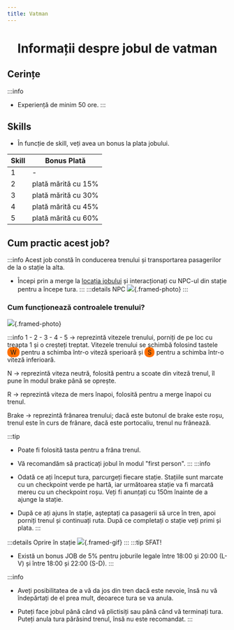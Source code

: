 ```yaml
---
title: Vatman
---
```

<script setup> 
    import KeyIcon from '../.vitepress/components/KeyIcon.vue'
</script>

# <span class="header-font"><center>Informații despre jobul de vatman</center></span>

## <span class="header-font">Cerințe</span>
:::info
- Experiență de minim 50 ore.
:::

## <span class="header-font">Skills</span>

- În funcție de skill, veți avea un bonus la plata jobului.

| Skill                | Bonus Plată              |
| -------------------  | -------------------      |
| 1                    | -                        |
| 2                    | plată mărită cu 15%      |
| 3                    | plată mărită cu 30%      |
| 4                    | plată mărită cu 45%      |
| 5                    | plată mărită cu 60%      |

## <span class="header-font">Cum practic acest job?</span>

:::info
Acest job constă în conducerea trenului și transportarea pasagerilor de la o stație la alta.

- Începi prin a merge la [locația jobului](locatii) și interacționați cu NPC-ul din stație pentru a începe tura.
:::
:::details NPC
![](https://i.imgur.com/0pEpA2O.png){.framed-photo}
:::

### <span class="header-font">Cum funcționează controalele trenului?</span>

![](https://i.imgur.com/JJs0URA.png){.framed-photo}

:::info 
1 - 2 - 3 - 4 - 5 -> reprezintă vitezele trenului, porniți de pe loc cu treapta 1 și o creșteți treptat. Vitezele trenului se schimbă folosind tastele <span style="padding: 3px 7px; border-radius: 10px; background-color: #ff6f00;">W</span> pentru a schimba într-o viteză sperioară și <span style="padding: 3px 7px; border-radius: 10px; background-color: #ff6f00;">S</span> pentru a schimba într-o viteză inferioară.


N -> reprezintă viteza neutră, folosită pentru a scoate din viteză trenul, îl pune în modul brake până se oprește.

R -> reprezintă viteza de mers înapoi, folosită pentru a merge înapoi cu trenul.

Brake -> reprezintă frânarea trenului; dacă este butonul de brake este roșu, trenul este în curs de frânare, dacă este portocaliu, trenul nu frânează.

:::tip
- Poate fi folosită tasta <KeyIcon keyType="space"/> pentru a frâna trenul.
- Vă recomandăm să practicați jobul în modul "first person".
:::
:::info
- Odată ce ați început tura, parcurgeți fiecare stație. Stațiile sunt marcate cu un checkpoint verde pe hartă, iar următoarea stație va fi marcată mereu cu un checkpoint roșu. Veți fi anunțați cu 150m înainte de a ajunge la stație.

- După ce ați ajuns în stație, așteptați ca pasagerii să urce în tren, apoi porniți trenul și continuați ruta. După ce completați o stație veți primi și plata.
:::

:::details Oprire în stație
![](https://i.imgur.com/PPYGiWx.gif){.framed-gif}
:::
:::tip SFAT!
- Există un bonus JOB de 5% pentru joburile legale între 18:00 și 20:00 (L-V) și între 18:00 și 22:00 (S-D).
:::

:::info
- Aveți posibilitatea de a vă da jos din tren dacă este nevoie, însă nu vă îndepărtați de el prea mult, deoarece tura se va anula.

- Puteți face jobul până când vă plictisiți sau până când vă terminați tura. Puteți anula tura părăsind trenul, însă nu este recomandat.
:::